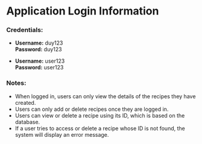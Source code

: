 # Application Login Information

### Credentials:
- **Username:** duy123  
  **Password:** duy123

- **Username:** user123  
  **Password:** user123

### Notes:
- When logged in, users can only view the details of the recipes they have created.
- Users can only add or delete recipes once they are logged in.
- Users can view or delete a recipe using its ID, which is based on the database.
- If a user tries to access or delete a recipe whose ID is not found, the system will display an error message.